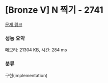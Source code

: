 # [Bronze V] N 찍기 - 2741 

[문제 링크](https://www.acmicpc.net/problem/2741) 

### 성능 요약

메모리: 21304 KB, 시간: 284 ms

### 분류

구현(implementation)

